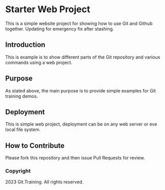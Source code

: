 # Starter Web Project

This is a simple website project for showing how to use Git and Github together. Updating for emergency fix after stashing.

## Introduction

This is example is to show different parts of the Git repository  and various commands using a web project.

## Purpose

As stated above, the main purpose is to provide simple examples for Git training demos.

## Deployment

This is simple web project, deployment can be on any web server or eve local file system.

## How to Contribute

Please fork this repository and then issue Pull Requests for review.


### Copyright

2023 Git.Training. All rights reserved.


